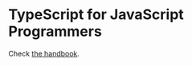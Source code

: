 # TypeScript for JavaScript Programmers

Check [the handbook](https://www.typescriptlang.org/docs/handbook/typescript-in-5-minutes.html).
